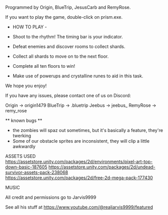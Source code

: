 Programmed by Origin, BlueTrip, JesusCarb and RemyRose.

If you want to play the game, double-click on prism.exe.

- HOW TO PLAY -

- Shoot to the rhythm! The timing bar is your indicator.
- Defeat enemies and discover rooms to collect shards.
- Collect all shards to move on to the next floor.
- Complete all ten floors to win!
- Make use of powerups and crystalline runes to aid in this task.

We hope you enjoy!

If you have any issues, please contact one of us on Discord:

Origin   -> origin1479
BlueTrip -> .bluetrip
Jeebus   -> jeebus_
RemyRose -> remy_rose

** known bugs **
- the zombies will spaz out sometimes, but it's basically a feature, they're twerking
- Some of our obstacle sprites are inconsistent, they will clip a little awkwardly

ASSETS USED
https://assetstore.unity.com/packages/2d/environments/pixel-art-top-down-basic-187605
https://assetstore.unity.com/packages/2d/undead-survivor-assets-pack-238068
https://assetstore.unity.com/packages/2d/free-2d-mega-pack-177430

MUSIC

All credit and permissions go to Jarvis9999

See all his stuff at https://www.youtube.com/@realjarvis9999/featured

